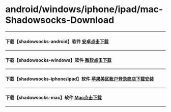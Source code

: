 # android/windows/iphone/ipad/mac-Shadowsocks-Download
--------------------------------
#### 下载【shadowsocks-android】软件 [安卓点击下载](https://raw.githubusercontent.com/ss-ssr/download/master/shadowsocks-android.apk)
--------------------------------
#### 下载【shadowsocks-windows】软件 [微软点击下载](https://raw.githubusercontent.com/ss-ssr/download/master/shadowsocks-windows.zip)
--------------------------------
#### 下载【shadowsocks-iphone/ipad】软件 [苹果美区账户登录商店下载安装](http://freeid.xyz/)
--------------------------------
#### 下载【shadowsocks-mac】软件 [Mac点击下载](https://raw.githubusercontent.com/ss-ssr/download/master/shadowsocks-mac.zip)
--------------------------------


